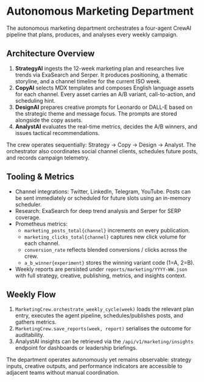 # Autonomous Marketing Department

The autonomous marketing department orchestrates a four-agent CrewAI pipeline that plans, produces, and analyses every weekly campaign.

## Architecture Overview

1. **StrategyAI** ingests the 12-week marketing plan and researches live trends via ExaSearch and Serper. It produces positioning, a thematic storyline, and a channel timeline for the current ISO week.
2. **CopyAI** selects MDX templates and composes English language assets for each channel. Every asset carries an A/B variant, call-to-action, and scheduling hint.
3. **DesignAI** prepares creative prompts for Leonardo or DALL-E based on the strategic theme and message focus. The prompts are stored alongside the copy assets.
4. **AnalystAI** evaluates the real-time metrics, decides the A/B winners, and issues tactical recommendations.

The crew operates sequentially: Strategy → Copy → Design → Analyst. The orchestrator also coordinates social channel clients, schedules future posts, and records campaign telemetry.

## Tooling & Metrics

- Channel integrations: Twitter, LinkedIn, Telegram, YouTube. Posts can be sent immediately or scheduled for future slots using an in-memory scheduler.
- Research: ExaSearch for deep trend analysis and Serper for SERP coverage.
- Prometheus metrics:
  - `marketing_posts_total{channel}` increments on every publication.
  - `marketing_clicks_total{channel}` captures new click volume for each channel.
  - `conversion_rate` reflects blended conversions / clicks across the crew.
  - `a_b_winner{experiment}` stores the winning variant code (1=A, 2=B).
- Weekly reports are persisted under `reports/marketing/YYYY-WW.json` with full strategy, creative, publishing, metrics, and insights context.

## Weekly Flow

1. `MarketingCrew.orchestrate_weekly_cycle(week)` loads the relevant plan entry, executes the agent pipeline, schedules/publishes posts, and gathers metrics.
2. `MarketingCrew.save_reports(week, report)` serialises the outcome for auditability.
3. AnalystAI insights can be retrieved via the `/api/v1/marketing/insights` endpoint for dashboards or leadership briefings.

The department operates autonomously yet remains observable: strategy inputs, creative outputs, and performance indicators are accessible to adjacent teams without manual coordination.
